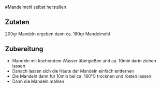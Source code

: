 #Mandelmehl selbst herstellen

## Zutaten

200gr Mandeln ergeben dann ca. 180gr Mandelmehl

## Zubereitung

- Mandeln mit kochendem Wasser übergießen und ca. 10min darin ziehen lassen
- Danach lassen sich die Häute der Mandeln einfach entfernen
- Die Mandeln dann für 10min bei ca. 160°C trocknen und rösten lassen
- Dann die Mandeln mahlen
